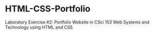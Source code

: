 # HTML-CSS-Portfolio
Laboratory Exercise #2: Portfolio Website in CSci 153 Web Systems and Technology using HTML and CSS
